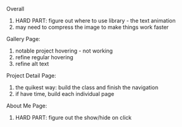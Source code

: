 Overall
1. HARD PART: figure out where to use library - the text animation
2. may need to compress the image to make things work faster

Gallery Page: 
1. notable project hovering - not working
2. refine regular hovering
3. refine alt text

Project Detail Page:
1. the quikest way: build the class and finish the navigation
2. if have time, build each individual page

About Me Page:
1. HARD PART: figure out the show/hide on click
